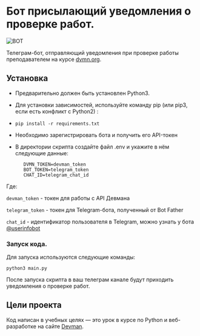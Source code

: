 # Бот присылающий уведомления о проверке работ.
![ВОТ](https://dvmn.org/media/lessons/cYwOt-Mx3ZY.jpg)

Телеграм-бот, отправляющий уведомления при проверке работы преподавателем на курсе [dvmn.org](https://dvmn.org/).

## Установка
- Предварительно должен быть установлен Python3.
- Для установки зависимостей, используйте команду pip (или pip3, если есть конфликт с Python2) :
 
- ```pip install -r requirements.txt```


- Необходимо зарегистрировать бота и получить его API-токен
- В директории скрипта создайте файл .env и укажите в нём следующие данные:
  ```
     DVMN_TOKEN=devman_token
     BOT_TOKEN=telegram_token
     CHAT_ID=telegram_chat_id 
  ```

Где:

`devman_token` - токен для работы с API Девмана

`telegram_token` - токен для Telegram-бота, полученный от Bot Father

`chat_id` - идентификатор пользователя в Telegram, можно узнать у бота [@userinfobot](https://t.me/userinfobot)


### Запуск кода.

Для запуска  используются следующие команды:

```
python3 main.py 
``` 


После запуска скрипта в ваш телеграм канале будут приходить уведомления о проверке работ.

## Цели проекта

Код написан в учебных целях — это урок в курсе по Python и веб-разработке на сайте [Devman](https://dvmn.org).
